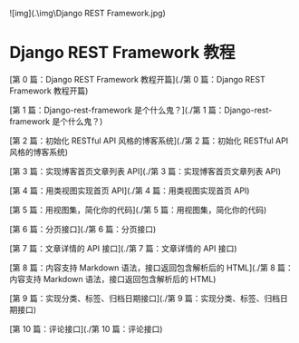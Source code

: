 ![img](.\img\Django REST Framework.jpg)

# Django REST Framework 教程


[第 0 篇：Django REST Framework 教程开篇](./第 0 篇：Django REST Framework 教程开篇)<br/>

[第 1 篇：Django-rest-framework 是个什么鬼？](./第 1 篇：Django-rest-framework 是个什么鬼？)<br/>

[第 2 篇：初始化 RESTful API 风格的博客系统](./第 2 篇：初始化 RESTful API 风格的博客系统)<br/>

[第 3 篇：实现博客首页文章列表 API](./第 3 篇：实现博客首页文章列表 API)<br/>

[第 4 篇：用类视图实现首页 API](./第 4 篇：用类视图实现首页 API)<br/>

[第 5 篇：用视图集，简化你的代码](./第 5 篇：用视图集，简化你的代码)<br/>

[第 6 篇：分页接口](./第 6 篇：分页接口)<br/>

[第 7 篇：文章详情的 API 接口](./第 7 篇：文章详情的 API 接口)<br/>

[第 8 篇：内容支持 Markdown 语法，接口返回包含解析后的 HTML](./第 8 篇：内容支持 Markdown 语法，接口返回包含解析后的 HTML)<br/>

[第 9 篇：实现分类、标签、归档日期接口](./第 9 篇：实现分类、标签、归档日期接口)<br/>

[第 10 篇：评论接口](./第 10 篇：评论接口)<br/>

